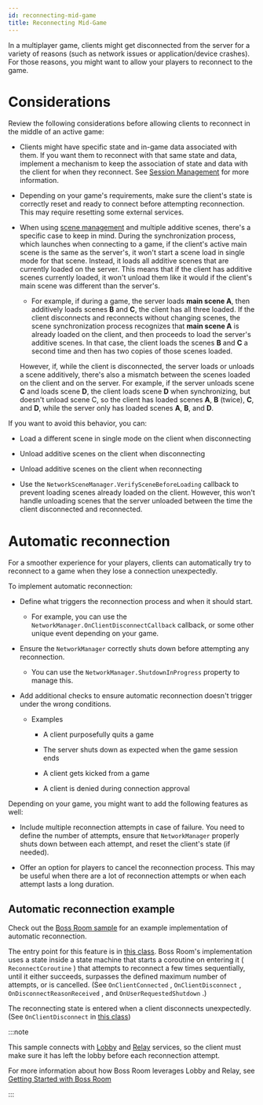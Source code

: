 ```yaml
---
id: reconnecting-mid-game
title: Reconnecting Mid-Game
---
```


In a multiplayer game, clients might get disconnected from the server for a variety of reasons (such as network issues or application/device crashes). For those reasons, you might want to allow your players to reconnect to the game.

# Considerations

Review the following considerations before allowing clients to reconnect in the middle of an active game:

* Clients might have specific state and in-game data associated with them. If you want them to reconnect with that same state and data, implement a mechanism to keep the association of state and data with the client for when they reconnect. See [Session Management](session-management.md) for more information.

* Depending on your game's requirements, make sure the client's state is correctly reset and ready to connect before attempting reconnection. This may require resetting some external services.

* When using [scene management](../basics/scenemanagement/scene-management-overview.md) and multiple additive scenes, there's a specific case to keep in mind. During the synchronization process, which launches when connecting to a game, if the client's active main scene is the same as the server's, it won't start a scene load in single mode for that scene. Instead, it loads all additive scenes that are currently loaded on the server. This means that if the client has additive scenes currently loaded, it won't unload them like it would if the client's main scene was different than the server's.

  * For example, if during a game, the server loads **main scene A**, then additively loads scenes **B** and **C**, the client has all three loaded. If the client disconnects and reconnects without changing scenes, the scene synchronization process recognizes that **main scene A** is already loaded on the client, and then proceeds to load the server's additive scenes. In that case, the client loads the scenes **B** and **C** a second time and then has two copies of those scenes loaded.

  However, if, while the client is disconnected, the server loads or unloads a scene additively, there's also a mismatch between the scenes loaded on the client and on the server. For example, if the server unloads scene **C** and loads scene **D**, the client loads scene **D** when synchronizing, but doesn't unload scene C, so the client has loaded scenes **A**, **B** (twice), **C**, and **D**, while the server only has loaded scenes **A**, **B**, and **D**.

If you want to avoid this behavior, you can:

  * Load a different scene in single mode on the client when disconnecting

  * Unload additive scenes on the client when disconnecting

  * Unload additive scenes on the client when reconnecting

  * Use the `NetworkSceneManager.VerifySceneBeforeLoading` callback to prevent loading scenes already loaded on the client. However, this won't handle unloading scenes that the server unloaded between the time the client disconnected and reconnected.

# Automatic reconnection

For a smoother experience for your players, clients can automatically try to reconnect to a game when they lose a connection unexpectedly.

To implement automatic reconnection:

* Define what triggers the reconnection process and when it should start.

  * For example, you can use the `NetworkManager.OnClientDisconnectCallback` callback, or some other unique event depending on your game.

* Ensure the `NetworkManager` correctly shuts down before attempting any reconnection.

  * You can use the `NetworkManager.ShutdownInProgress` property to manage this.

* Add additional checks to ensure automatic reconnection doesn't trigger under the wrong conditions.

  * Examples

    * A client purposefully quits a game

    * The server shuts down as expected when the game session ends

    * A client gets kicked from a game

    * A client is denied during connection approval

Depending on your game, you might want to add the following features as well:

* Include multiple reconnection attempts in case of failure. You need to define the number of attempts, ensure that `NetworkManager` properly shuts down between each attempt, and reset the client's state (if needed).

* Offer an option for players to cancel the reconnection process. This may be useful when there are a lot of reconnection attempts or when each attempt lasts a long duration.

## Automatic reconnection example

Check out the [Boss Room sample](../learn/bossroom/getting-started-boss-room.md) for an example implementation of automatic reconnection.

The entry point for this feature is in [this class](https://github.com/Unity-Technologies/com.unity.multiplayer.samples.coop/blob/main/Assets/Scripts/ConnectionManagement/ConnectionState/ClientReconnectingState.cs). Boss Room's implementation uses a state inside a state machine that starts a coroutine on entering it ( `ReconnectCoroutine` ) that attempts to reconnect a few times sequentially, until it either succeeds, surpasses the defined maximum number of attempts, or is cancelled. (See `OnClientConnected` , `OnClientDisconnect` , `OnDisconnectReasonReceived` , and `OnUserRequestedShutdown` .)

The reconnecting state is entered when a client disconnects unexpectedly. (See `OnClientDisconnect` in [this class](https://github.com/Unity-Technologies/com.unity.multiplayer.samples.coop/blob/main/Assets/Scripts/ConnectionManagement/ConnectionState/ClientConnectedState.cs))

:::note

This sample connects with [Lobby](https://docs.unity.com/lobby/unity-lobby-service-overview.html) and [Relay](https://docs.unity.com/relay/get-started.html) services, so the client must make sure it has left the lobby before each reconnection attempt.

For more information about how Boss Room leverages Lobby and Relay, see [Getting Started with Boss Room](../learn/bossroom/getting-started-boss-room.md#register-the-project-with-unity-gaming-services-ugs)

:::
